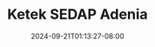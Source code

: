 --- 
title: "Ketek SEDAP Adenia"
description: "  bokep Ketek SEDAP Adenia yandek full vidio terbaru"
date: 2024-09-21T01:13:27-08:00
file_code: "v9p2km6egayg"
draft: false
cover: "aftpfc00u40q30r9.jpg"
tags: ["Ketek", "SEDAP", "Adenia", "bokep-indo", "bokep-viral", "bokep-ig"]
length: 29
fld_id: "1483427"
foldername: "Adenia"
categories: ["Adenia"]
views: 0
---